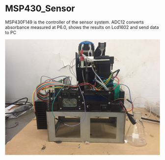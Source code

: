 # MSP430_Sensor

MSP430F149 is the controller of the sensor system. ADC12 converts absorbance measured at P6.0, shows the results on Lcd1602 and send data to PC

 ![image](https://github.com/xxu10/MSP430_Sensor/blob/master/sensor.jpg)

